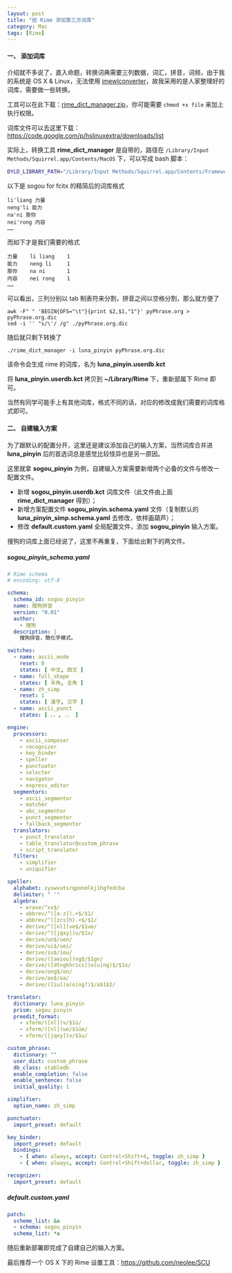 ```yaml
---
layout: post
title: "给 Rime 添加第三方词库"
category: Mac
tags: [Rime]
---
```


#### 一、 添加词库

介绍就不多说了，直入命题，转换词典需要三列数据，词汇，拼音，词频，由于我的系统是 OS X & Linux，无法使用 [imewlconverter](https://github.com/studyzy/imewlconverter)，故我采用的是人家整理好的词库，需要做一些转换。

工具可以在此下载：[rime\_dict\_manager.zip](http://cdn.09hd.com/images/2015/05/rime_dict_manager.zip)，你可能需要 `chmod +x file` 来加上执行权限。

词库文件可以去这里下载：<https://code.google.com/p/hslinuxextra/downloads/list>

实际上，转换工具 **rime\_dict\_manager** 是自带的，路径在 `/Library/Input Methods/Squirrel.app/Contents/MacOS` 下，可以写成 bash 脚本：

```bash
DYLD_LIBRARY_PATH="/Library/Input Methods/Squirrel.app/Contents/Frameworks" "/Library/Input Methods/Squirrel.app/Contents/MacOS/rime_dict_manager" $@
```

<!-- more -->
以下是 sogou for fcitx 的精简后的词库格式

```
li'liang 力量
neng'li 能力
na'ni 那你
nei'rong 内容
……
```

而如下才是我们需要的格式

```
力量    li liang    1
能力    neng li     1
那你    na ni       1
内容    nei rong    1
……
```

可以看出，三列分别以 tab 制表符来分割，拼音之间以空格分割，那么就方便了

    awk -F" " 'BEGIN{OFS="\t"}{print $2,$1,"1"}' pyPhrase.org > pyPhrase.org.dic
    sed -i '' "s/\'/ /g" ./pyPhrase.org.dic

随后就只剩下转换了

    ./rime_dict_manager -i luna_pinyin pyPhrase.org.dic

该命令会生成 rime 的词库，名为 **luna_pinyin.userdb.kct**

将 **luna_pinyin.userdb.kct** 拷贝到 **~/Library/Rime** 下，重新部属下 Rime 即可。

当然有同学可能手上有其他词库，格式不同的话，对应的修改成我们需要的词库格式即可。

#### 二、 自建输入方案

为了跟默认的配置分开，这里还是建议添加自己的输入方案，当然词库合并进 **luna\_pinyin** 后的首选词总是感觉比较怪异也是另一原因。

这里就拿 **sogou\_pinyin** 为例，自建输入方案需要新增两个必备的文件与修改一配置文件。

- 新增 **sogou\_pinyin.userdb.kct** 词库文件（此文件由上面 **rime\_dict\_manager** 得到）；
- 新增方案配置文件 **sogou\_pinyin.schema.yaml** 文件（复制默认的 **luna_pinyin_simp.schema.yaml** 去修改，依样画葫芦）；
- 修改 **default.custom.yaml** 全局配置文件，添加 **sogou\_pinyin** 输入方案。

搜狗的词库上面已经说了，这里不再重复，下面给出剩下的两文件。

##### sogou\_pinyin\_schema.yaml

```yaml
# Rime schema
# encoding: utf-8

schema:
  schema_id: sogou_pinyin
  name: 搜狗拼音
  version: "0.01"
  author:
    - 搜狗
  description: |
    搜狗拼音，簡化字模式。

switches:
  - name: ascii_mode
    reset: 0
    states: [ 中文, 西文 ]
  - name: full_shape
    states: [ 半角, 全角 ]
  - name: zh_simp
    reset: 1
    states: [ 漢字, 汉字 ]
  - name: ascii_punct
    states: [ 。，, ．， ]

engine:
  processors:
    - ascii_composer
    - recognizer
    - key_binder
    - speller
    - punctuator
    - selector
    - navigator
    - express_editor
  segmentors:
    - ascii_segmentor
    - matcher
    - abc_segmentor
    - punct_segmentor
    - fallback_segmentor
  translators:
    - punct_translator
    - table_translator@custom_phrase
    - script_translator
  filters:
    - simplifier
    - uniquifier

speller:
  alphabet: zyxwvutsrqponmlkjihgfedcba
  delimiter: " '"
  algebra:
    - erase/^xx$/
    - abbrev/^([a-z]).+$/$1/
    - abbrev/^([zcs]h).+$/$1/
    - derive/^([nl])ve$/$1ue/
    - derive/^([jqxy])u/$1v/
    - derive/un$/uen/
    - derive/ui$/uei/
    - derive/iu$/iou/
    - derive/([aeiou])ng$/$1gn/
    - derive/([dtngkhrzcs])o(u|ng)$/$1o/
    - derive/ong$/on/
    - derive/ao$/oa/
    - derive/([iu])a(o|ng?)$/a$1$2/

translator:
  dictionary: luna_pinyin
  prism: sogou_pinyin
  preedit_format:
    - xform/([nl])v/$1ü/
    - xform/([nl])ue/$1üe/
    - xform/([jqxy])v/$1u/

custom_phrase:
  dictionary: ""
  user_dict: custom_phrase
  db_class: stabledb
  enable_completion: false
  enable_sentence: false
  initial_quality: 1

simplifier:
  option_name: zh_simp

punctuator:
  import_preset: default

key_binder:
  import_preset: default
  bindings:
    - { when: always, accept: Control+Shift+4, toggle: zh_simp }
    - { when: always, accept: Control+Shift+dollar, toggle: zh_simp }

recognizer:
  import_preset: default
```

##### default.custom.yaml

```yaml
patch:
  scheme_list: &a
  - schema: sogou_pinyin
  schema_list: *a
```

随后重新部署即完成了自建自己的输入方案。

最后推荐一个 OS X 下的 Rime 设置工具：<https://github.com/neolee/SCU>
